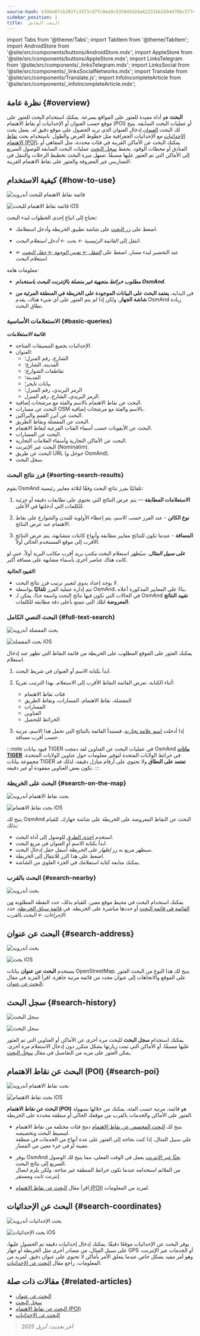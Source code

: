 ```yaml
---
source-hash: b39da87cb283fc3373cd7fc8ea9c535845d2da42231bb2b94d76bc577ea35ed4
sidebar_position: 1
title:  البحث الشامل
---
```

import Tabs from '@theme/Tabs';
import TabItem from '@theme/TabItem';
import AndroidStore from '@site/src/components/buttons/AndroidStore.mdx';
import AppleStore from '@site/src/components/buttons/AppleStore.mdx';
import LinksTelegram from '@site/src/components/_linksTelegram.mdx';
import LinksSocial from '@site/src/components/_linksSocialNetworks.mdx';
import Translate from '@site/src/components/Translate.js';
import InfoIncompleteArticle from '@site/src/components/_infoIncompleteArticle.mdx';



<InfoIncompleteArticle/>


## نظرة عامة {#overview}

**البحث** هو أداة مفيدة للعثور على المواقع بسرعة. يمكنك استخدام البحث للعثور على موقع حسب العنوان أو الإحداثيات أو نقاط الاهتمام (POI) أو عمليات البحث السابقة. يتيح لك البحث [العنوان](#search-address) إدخال العنوان الذي تريد الحصول على موقع دقيق له. يعمل بحث [الإحداثيات](#search-coordinates) مع الإحداثيات الجغرافية مثل خطوط العرض والطول. باستخدام بحث [نقاط الاهتمام (POI)](#search-poi)، يمكنك البحث عن الأماكن القريبة في فئات محددة، مثل المقاهي أو الفنادق أو محطات الوقود. يحفظ [سجل البحث](#search-history) عمليات البحث السابقة للوصول السريع إلى الأماكن التي تم العثور عليها مسبقًا. تسهل ميزة البحث تخطيط الرحلات والتنقل في التضاريس غير المعروفة والعثور على نقاط الاهتمام القريبة.


## كيفية الاستخدام {#how-to-use}

<Tabs groupId="operating-systems">

<TabItem value="android" label="أندرويد">

![قائمة نقاط الاهتمام للبحث أندرويد](@site/static/img/search/poi_list_android.png)

</TabItem>

<TabItem value="ios" label="iOS">

![قائمة نقاط الاهتمام للبحث iOS](@site/static/img/search/poi_list_1_ios.png)  

</TabItem>

</Tabs>

تحتاج إلى اتباع إحدى الخطوات لبدء البحث:

- اضغط على [زر البحث](../widgets/map-buttons.md#search) على شاشة تطبيق الخريطة وأدخل استعلامك.

- انتقل إلى *القائمة الرئيسية ← بحث ← أدخل استعلام البحث*.

- عند التحضير لبدء مسار، اضغط على [*التنقل ← تعيين الوجهة ← حقل البحث*](../navigation/setup/route-navigation.md#set-target-point) *← استعلام البحث*.  


معلومات هامة:

- ***مطلوب خرائط متجهية غير متصلة بالإنترنت للبحث باستخدام OsmAnd***.

- في البداية، **يعتمد البحث على البيانات الموجودة على الخريطة في المنطقة المرئية من شاشة الجهاز**، ولكن إذا لم يتم العثور على أي شيء هناك، يقدم OsmAnd زيادة نطاق البحث.  

### الاستعلامات الأساسية {#basic-queries}

***قائمة الاستعلامات*:**

- الإحداثيات بجميع التنسيقات المتاحة.
- العنوان:
    - الشارع، رقم المنزل؛
    - المدينة، الشارع؛
    - تقاطعات الشوارع؛
    - المدينة؛
    - بيانات تايجر؛
    - الرمز البريدي، رقم المنزل؛
    - الرمز البريدي، الشارع، رقم المنزل.
- البحث عن نقاط الاهتمام بالاسم والفئة مع مرشحات إضافية.
- البحث عن مسارات OSM بالاسم والفئة مع مرشحات إضافية.
- البحث عن أبرز القمم والبراكين.
- البحث عن المفضلة ونقاط الطريق.
- البحث عن الأيقونات حسب أسماء الفئات الفرعية لنقاط الاهتمام.
- البحث عن المسارات.
- البحث عن الأماكن التجارية وأسماء العلامات التجارية.
- البحث عبر الإنترنت (Nominatim).
- البحث عن طريق URL (جوجل و OsmAnd).
- سجل البحث.

<!--
***التنسيقات المدعومة*:**  

***يمكن استخدام العلامات*** كاستعلام بحث. تتكون من ***مفتاح وقيمة***، على سبيل المثال:
*addr:street=StreetName*.  
لتجنب الارتباك، يتم أحيانًا إحاطة المفتاح أو القيمة بعلامات اقتباس: **key="value" أو "key"="value"**. علامات الاقتباس وعلامة التساوي ليست جزءًا من محتوى العلامة.
-->

### فرز نتائج البحث {#sorting-search-results}

يقوم OsmAnd تلقائيًا بفرز نتائج البحث وفقًا لثلاثة معايير رئيسية:

1. **الاستعلامات المطابقة** — يتم عرض النتائج التي تحتوي على تطابقات دقيقة أو جزئية للكلمات التي أدخلتها في الأعلى.

2. **نوع الكائن** - عند الفرز حسب الاسم، يتم إعطاء الأولوية للمدن والشوارع على نقاط الاهتمام عند عرض النتائج.

3. **المسافة** - عندما تكون للنتائج معايير مطابقة وأنواع كائنات متشابهة، يتم عرض النتائج الأقرب إلى موقع المستخدم الحالي أولاً.

***على سبيل المثال***، سيُظهر استعلام البحث *مكتب بريد* أقرب مكاتب البريد أولاً، حتى لو كانت هناك عناصر أخرى بأسماء مشابهة على مسافة أكبر.  

***القيود الحالية:***

- لا يوجد إعداد يدوي لتغيير ترتيب فرز نتائج البحث.
- تتم إدارة عملية الفرز **تلقائيًا** بواسطة OsmAnd، بناءً على المعايير المذكورة أعلاه.
- في الحالات التي تكون فيها نتائج البحث واسعة جدًا، يمكن لـ OsmAnd **تقييد النتائج المعروضة** لتلك التي تتمتع بأعلى دقة مطابقة للكلمات.


### البحث النصي الكامل {#full-text-search}

<Tabs groupId="operating-systems">

<TabItem value="android" label="أندرويد">

![بحث المفضلة أندرويد](@site/static/img/search/favorite_search_android.png)

</TabItem>

<TabItem value="ios" label="iOS">

![بحث المفضلة iOS](@site/static/img/search/favorite_search_ios.png)  

</TabItem>

</Tabs>

يمكنك العثور على الموقع المطلوب على الخريطة من قائمة النقاط التي تظهر عند إدخال استعلام.

1. ابدأ بكتابة الاسم أو العنوان في شريط البحث.

2. أثناء الكتابة، تعرض القائمة النقاط الأقرب إلى الاستعلام، بهذا الترتيب تقريبًا:
    - فئات نقاط الاهتمام
    - المفضلة، نقاط الاهتمام، المسارات، ونقاط الطريق
    - المسارات
    - العناوين
    - الخرائط للتحميل

3. إذا أدخلت [اسم علامة تجارية](../search/search-poi.md#how-to-use)، فستبدأ القائمة بالنتائج التي تحمل هذا الاسم، مرتبة حسب أقرب مسافة.

:::note قيود بيانات TIGER في عمليات البحث عن العناوين
لقد دمجت OsmAnd [**بيانات TIGER**](../../technical/algorithms/trace-address-search-issues.md#trace-address-search-issues#us-address-search-and-tiger-data) في خرائط الولايات المتحدة لتوفير معلومات حول عناوين الولايات المتحدة. مجموعة بيانات TIGER **تعتمد على النطاق** ولا تحتوي على أرقام منازل دقيقة، لذلك قد تكون بعض العناوين مفقودة أو غير دقيقة.
:::


### البحث على الخريطة {#search-on-the-map}

<Tabs groupId="operating-systems">

<TabItem value="android" label="أندرويد">

![بحث نقاط الاهتمام أندرويد](@site/static/img/search/poi_overlay_android.png)

</TabItem>

<TabItem value="ios" label="iOS">  

![بحث نقاط الاهتمام iOS](@site/static/img/search/poi_overlay_ios.png)

</TabItem>

</Tabs>

يتيح لك OsmAnd البحث عن النقاط المعروضة على الخريطة على شاشة جهازك. للقيام بذلك:

- استخدم [إحدى الطرق](#how-to-use) للوصول إلى أداة البحث.
- ابدأ بكتابة الاسم أو العنوان في مربع البحث.
- سيظهر مربع به زر *إظهار على الخريطة* أسفل حقل إدخال البحث.
- اضغط على هذا الزر للانتقال إلى الخريطة.
- يمكنك متابعة كتابة استعلامك في الجزء العلوي من الشاشة.


### البحث بالقرب {#search-nearby}

![بحث أندرويد](@site/static/img/search/search_all_near_location_andr.png)

يمكنك استخدام البحث في محيط موقع معين. للقيام بذلك، حدد النقطة المطلوبة [من القائمة في قائمة البحث](#full-text-search) أو حددها مباشرة على الخريطة. في [قائمة سياق الخريطة](../map/map-context-menu.md#actions)، حدد *الإجراءات ← البحث بالقرب*.


## البحث عن عنوان {#search-address}

<Tabs groupId="operating-systems">

<TabItem value="android" label="أندرويد">

![بحث أندرويد](@site/static/img/search/search_address_2_andr.png)

</TabItem>

<TabItem value="ios" label="iOS">

![بحث iOS](@site/static/img/search/street_search_ios.png)  

</TabItem>

</Tabs>

يستخدم **البحث عن عنوان** بيانات OpenStreetMap. يتيح لك هذا النوع من البحث العثور على الموقع والاتجاهات إلى عنوان محدد من قائمة مرتبة جاهزة. اقرأ المزيد في مقال [البحث عن عنوان](./search-address.md).


## سجل البحث {#search-history}

<Tabs groupId="operating-systems">

<TabItem value="android" label="أندرويد">

![سجل البحث](@site/static/img/search/history_search_android.png)

</TabItem>

<TabItem value="ios" label="iOS">

![سجل البحث](@site/static/img/search/history_search_ios.png)

</TabItem>

</Tabs>

يمكنك استخدام **سجل البحث** للبحث مرة أخرى عن الأماكن أو العناوين التي تم العثور عليها مسبقًا، أو الأماكن التي تمت زيارتها بشكل متكرر دون إدخال الاستعلام مرة أخرى. يمكن العثور على مزيد من التفاصيل في مقال [سجل البحث](./search-history.md).


## البحث عن نقاط الاهتمام (POI) {#search-poi}

<Tabs groupId="operating-systems">

<TabItem value="android" label="أندرويد">

![بحث نقاط الاهتمام أندرويد](@site/static/img/search/search_poi_categoties_andr.png)

</TabItem>

<TabItem value="ios" label="iOS">

![بحث نقاط الاهتمام iOS](@site/static/img/search/search_poi_categoties_1_ios.png)

</TabItem>

</Tabs>

**البحث عن نقاط الاهتمام (POI)** هو قائمة، مرتبة حسب الفئة، يمكنك من خلالها بسهولة العثور على الأماكن والخدمات بالقرب من موقعك الحالي أو منطقة محددة على الخريطة.

- يتيح لك [البحث المخصص عن نقاط الاهتمام](./search-poi.md#custom-poi-search) دمج فئات مختلفة من نقاط الاهتمام لتبسيط البحث وتخصيصه.  
على سبيل المثال، إذا كنت بحاجة إلى العثور على عدة أنواع من الخدمات في منطقة معينة أو في جزء معين من المسار.

- يوفر OsmAnd [بحثًا عبر الإنترنت](./search-poi.md#online-search) يعمل في الوقت الفعلي، مما يتيح لك الوصول السريع إلى نتائج البحث.  
من الملائم استخدامه عندما تكون خرائط المنطقة غير متاحة، ولكن يلزم اتصال إنترنت ثابت ومستقر.

- اقرأ مقال [البحث عن نقاط الاهتمام (POI)](./search-poi.md) لمزيد من المعلومات.


## البحث عن الإحداثيات {#search-coordinates}

<Tabs groupId="operating-systems">

<TabItem value="android" label="أندرويد">

![بحث الإحداثيات أندرويد](@site/static/img/search/coordinates_search_android.png)

</TabItem>

<TabItem value="ios" label="iOS">

![بحث الإحداثيات iOS](@site/static/img/search/coordinates_search_ios.png)

</TabItem>

</Tabs>

يوفر البحث عن الإحداثيات موقعًا دقيقًا. يمكنك إدخال إحداثيات دقيقة تم الحصول عليها، على سبيل المثال، من مصادر أخرى مثل الخريطة أو جهاز GPS أو الخدمات عبر الإنترنت، وهو أمر مفيد بشكل خاص عندما يتعلق الأمر بأماكن لا تحتوي على عنوان دقيق. لمزيد من المعلومات، راجع مقال [البحث عن الإحداثيات](./search-coordinates.md).


## مقالات ذات صلة {#related-articles}

- [البحث عن عنوان](./search-address.md)
- [سجل البحث](./search-history.md)
- [البحث عن نقاط الاهتمام (POI)](./search-poi.md)
- [البحث عن الإحداثيات](./search-coordinates.md)

> *آخر تحديث: أبريل 2025*